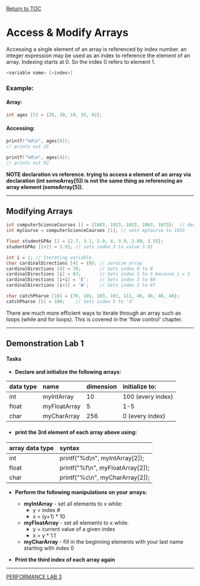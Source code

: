 <a href="https://github.com/CyberTrainingUSAF/05-C-Programming/blob/master/00-Table-of-Contents.md" rel="Return to TOC"> Return to TOC </a>

# Access & Modify Arrays

Accessing a single element of an array is referenced by index number. an integer expression may be used as an index to reference the element of an array. Indexing starts at 0. So the index 0 refers to element 1. 

```c
<variable name> [<index>]
```

### Example:

#### Array:

```c
int ages [5] = {25, 30, 19, 55, 92};
```

#### Accessing:

```c
printf("%d\n", ages[0]);
// prints out 25

printf("%d\n", ages[4]);
// prints out 92
```

**NOTE declaration vs reference. trying to access a element of an array via declaration (int someArray[5]) is not the same thing as referencing an array element (someArray[5]).**

---

## Modifying Arrays

```c
int computerScienceCourses [] = {1003, 1023, 1033, 1063, 1073};  // declares and inits array
int myCourse = computerScienceCourses [1]; // sets myCourse to 1023
```

```c
float studentGPAs [] = {2.7, 3.1, 2.9, 4, 3.9, 2.89, 3.55};
studentGPAs [1+2] = 3.91; // sets index 3 to value 3.91
```

```c
int i = 1; // Iterating variable
char cardinalDirections [4] = {0}; // zeroize array
cardinalDirections [0] = 78;       // Sets index 0 to N
cardinalDirections [i] = 83;       // Sets index 1 to S because i = 1
cardinalDirections [i+i] = 'E';    // Sets index 2 to 69
cardinalDirections [i+2] = 'W';    // Sets index 3 to 87
```

```c
char catchPharse [10] = {76, 101, 103, 101, 111, 46, 46, 46, 46};
catchPharse [5] = 100;    // Sets index 5 to 'd'
```

There are much more efficient ways to iterate through an array such as loops (while and for loops). This is covered in the 'flow control' chapter.

---

## Demonstration Lab 1

#### Tasks

* **Declare and initialize the following arrays:**

| **data type** | **name** | **dimension** | **initialize to:** |
| :--- | :--- | :--- | :--- |
| int | myIntArray | 10 | 100 (every index) |
| float | myFloatArray | 5 | 1-5 |
| char | myCharArray | 256 | 0 (every index) |

* #### **print the 3rd element of each array above using:**

| **array data type** | **syntax** |
| :--- | :--- |
| int | printf("%d\n", myIntArray[2]); |
| float | printf("%f\n", myFloatArray[2]); |
| char | printf("%c\n", myCharArray[2]); |

* **Perform the following manipulations on your arrays:**

  * **myIntArray** - set all elements to x while:
    * y = index \#
    * x = \(y+1\) \* 10
  * **myFloatArray** - set all elements to x while:
    * y = current value of a given index
    * x = y \* 1.1
  * **myCharArray** - fill in the beginning elements with your last name starting with index 0
* **Print the third index of each array again**

---

<a href="https://github.com/CyberTrainingUSAF/05-C-Programming/blob/master/03_Arrays_strings/performance_labs/lab3/lab3.md" rel="PERFORMANCE LAB 3"> PERFORMANCE LAB 3 </a>

